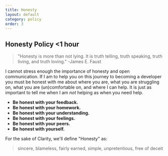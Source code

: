 ```yaml
---
title: Honesty
layout: default
category: policy
order: 3
---
```


## Honesty Policy <time class='estimate'>&lt;1 hour</time>

> "Honesty is more than not lying. It is truth telling, truth speaking, truth living, and truth loving."
> -James E. Faust

I cannot stress enough the importance of honesty and open communication. If I am to help you on this journey to becoming a developer you must be honest with me about where you are, what you are struggling on, what you are (un)comfortable on, and where I can help. It is just as important to tell me when I am _not_ helping as when you need help.

* __Be honest with your feedback.__
* __Be honest with your homework.__
* __Be honest with your understanding.__
* __Be honest with your feelings.__
* __Be honest with your peers.__
* __Be honest with yourself.__

For the sake of Clarity, we'll define "Honesty" as:

> sincere, blameless, fairly earned, simple, unpretentious, free of deceit
